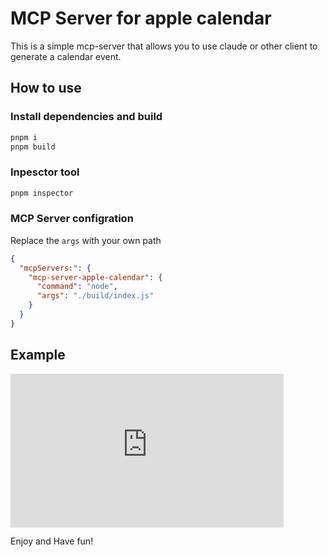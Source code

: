 # MCP Server for apple calendar

This is a simple mcp-server that allows you to use claude or other client to generate a calendar event.

## How to use

### Install dependencies and build

```bash
pnpm i
pnpm build
```

### Inpesctor tool

```bash
pnpm inspector
```

### MCP Server configration

Replace the `args` with your own path

```json
{
  "mcpServers:": {
    "mcp-server-apple-calendar": {
      "command": "node",
      "args": "./build/index.js"
    }
  }
}
```

## Example

<iframe width="436.8" height="245.7" src="https://www.youtube-nocookie.com/embed/2zp5Is0QhnE?si=4gq-msJq24Ip0xez" title="YouTube video player" frameborder="0" allow="accelerometer; autoplay; clipboard-write; encrypted-media; gyroscope; picture-in-picture; web-share" referrerpolicy="strict-origin-when-cross-origin" allowfullscreen></iframe>

Enjoy and Have fun!
